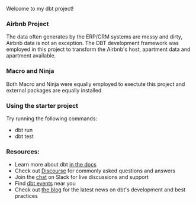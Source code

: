 Welcome to my dbt project!

### Airbnb Project 
The data often generates by the ERP/CRM systems are messy and dirty, Airbnb data is not an exception.
The DBT development framework was employed in this project to transform the Airbnb's host, apartment data and apartment available.

### Macro and Ninja
Both Macro and Ninja were equally employed to exectute this project and external packages are equally installed.


### Using the starter project

Try running the following commands:
- dbt run
- dbt test


### Resources:
- Learn more about dbt [in the docs](https://docs.getdbt.com/docs/introduction)
- Check out [Discourse](https://discourse.getdbt.com/) for commonly asked questions and answers
- Join the [chat](https://community.getdbt.com/) on Slack for live discussions and support
- Find [dbt events](https://events.getdbt.com) near you
- Check out [the blog](https://blog.getdbt.com/) for the latest news on dbt's development and best practices
